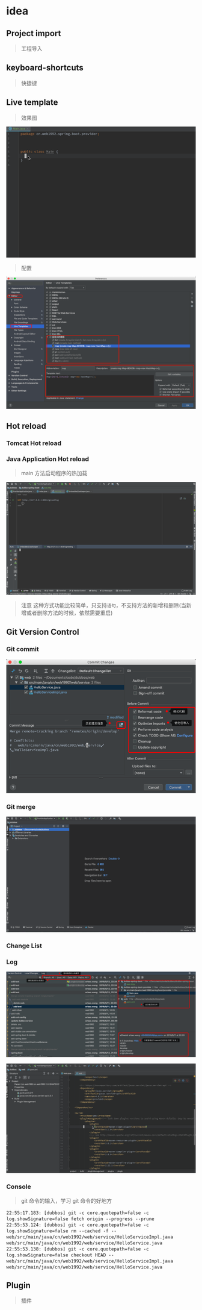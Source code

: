 # idea

## Project import

> 工程导入

## keyboard-shortcuts

> 快捷键

## Live template

> 效果图

![main.gif](./images/main.gif)

> 配置

![live-template-config.png](./images/live-template-config.png)

## Hot reload

### Tomcat Hot reload

### Java Application Hot reload

> main 方法启动程序的热加载

![hot-reload-main.gif](./images/hot-reload-main.gif)

> 注意 这种方式功能比较简单，只支持`语句`，不支持方法的新增和删除(当新增或者删除方法的时候，依然需要重启)

## Git Version Control

### Git commit

![git-commit.png](./images/git-commit.png)

### Git merge

![git-merge.gif](./images/git-merge.gif)

### Change List

### Log

![git-log.png](./images/git-log.png)

![git-log.gif](./images/git-log.gif)

### Console

> git 命令的输入，学习 git 命令的好地方

```log
22:55:17.183: [dubbos] git -c core.quotepath=false -c log.showSignature=false fetch origin --progress --prune
22:55:53.124: [dubbos] git -c core.quotepath=false -c log.showSignature=false rm --cached -f -- web/src/main/java/cn/web1992/web/service/HelloServiceImpl.java web/src/main/java/cn/web1992/web/service/HelloService.java
22:55:53.138: [dubbos] git -c core.quotepath=false -c log.showSignature=false checkout HEAD -- web/src/main/java/cn/web1992/web/service/HelloServiceImpl.java web/src/main/java/cn/web1992/web/service/HelloService.java
```

## Plugin

> 插件
